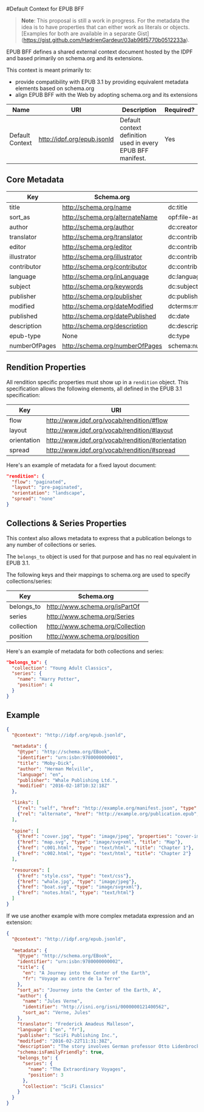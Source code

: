 #Default Context for EPUB BFF

>**Note**: This proposal is still a work in progress. For the metadata the idea is to have properties that can either work as literals or objects. [Examples for both are available in a separate Gist] (https://gist.github.com/HadrienGardeur/03ab96f5770b0512233a).

EPUB BFF defines a shared external context document hosted by the IDPF and based primarily on schema.org and its extensions.

This context is meant primarily to:

- provide compatibility with EPUB 3.1 by providing equivalent metadata elements based on schema.org
- align EPUB BFF with the Web by adopting schema.org and its extensions

| Name  | URI | Description | Required? |
| ---- | ----------- | ------------- | --------- |
Default Context | http://idpf.org/epub.jsonld  | Default context definition used in every EPUB BFF manifest. | Yes |

## Core Metadata

| Key  | Schema.org | EPUB 3.1 |
| ---- | ---------- | -------- |
| title  | http://schema.org/name  | dc:title |
| sort_as  | http://schema.org/alternateName  | opf:file-as |
| author  | http://schema.org/author  | dc:creator |
| translator  | http://schema.org/translator  | dc:contributor@opf:role="trl" |
| editor  | http://schema.org/editor  | dc:contributor@opf:role="edt" |
| illustrator  | http://schema.org/illustrator  | dc:contributor@opf:role="ill" |
| contributor  | http://schema.org/contributor  | dc:contributor |
| language  | http://schema.org/inLanguage  | dc:language |
| subject  | http://schema.org/keywords  | dc:subject |
| publisher  | http://schema.org/publisher  | dc:publisher |
| modified  | http://schema.org/dateModified  | dcterms:modified |
| published  | http://schema.org/datePublished  | dc:date |
| description  | http://schema.org/description  | dc:description |
| epub-type  | None  | dc:type |
| numberOfPages  | http://schema.org/numberOfPages  | schema:numberOfPages |


## Rendition Properties

All rendition specific properties must show up in a `rendition` object. This specification allows the following elements, all defined in the EPUB 3.1 specification:

| Key  | URI |
| ---- | --- |
| flow  | http://www.idpf.org/vocab/rendition/#flow |
| layout  | http://www.idpf.org/vocab/rendition/#layout |
| orientation  | http://www.idpf.org/vocab/rendition/#orientation |
| spread  | http://www.idpf.org/vocab/rendition/#spread |

Here's an example of metadata for a fixed layout document:

```json
"rendition": {
  "flow": "paginated",
  "layout": "pre-paginated",
  "orientation": "landscape",
  "spread": "none"
}
```

## Collections & Series Properties

This context also allows metadata to express that a publication belongs to any number of collections or series.

The `belongs_to` object is used for that purpose and has no real equivalent in EPUB 3.1.

The following keys and their mappings to schema.org are used to specify collections/series:

| Key  | Schema.org |
| ---- | --- |
| belongs_to  | http://www.schema.org/isPartOf |
| series  | http://www.schema.org/Series |
| collection  | http://www.schema.org/Collection |
| position  | http://www.schema.org/position |

Here's an example of metadata for both collections and series:

```json
"belongs_to": {
  "collection": "Young Adult Classics",
  "series": {
    "name": "Harry Potter",
    "position": 4
  }
}
```


## Example

```json
{
  "@context": "http://idpf.org/epub.jsonld",
  
  "metadata": {
    "@type": "http://schema.org/EBook",
    "identifier": "urn:isbn:9780000000001",
    "title": "Moby-Dick",
    "author": "Herman Melville",
    "language": "en",
    "publisher": "Whale Publishing Ltd.",
    "modified": "2016-02-18T10:32:18Z"
  },

  "links": [
    {"rel": "self", "href": "http://example.org/manifest.json", "type": "application/epub+json"},
    {"rel": "alternate", "href": "http://example.org/publication.epub", "type": "application/epub+zip"}
  ],
  
  "spine": [
    {"href": "cover.jpg", "type": "image/jpeg", "properties": "cover-image", "title": "Cover"}, 
    {"href": "map.svg", "type": "image/svg+xml", "title": "Map"}, 
    {"href": "c001.html", "type": "text/html", "title": "Chapter 1"}, 
    {"href": "c002.html", "type": "text/html", "title": "Chapter 2"}
  ],

  "resources": [
    {"href": "style.css", "type": "text/css"}, 
    {"href": "whale.jpg", "type": "image/jpeg"}, 
    {"href": "boat.svg", "type": "image/svg+xml"}, 
    {"href": "notes.html", "type": "text/html"}
  ]
}
```

If we use another example with more complex metadata expression and an extension:

```json
{
  "@context": "http://idpf.org/epub.jsonld",
  
  "metadata": {
    "@type": "http://schema.org/EBook",
    "identifier": "urn:isbn:9780000000002",
    "title": {
      "en": "A Journey into the Center of the Earth",
      "fr": "Voyage au centre de la Terre"
    },
    "sort_as": "Journey into the Center of the Earth, A",
    "author": {
      "name": "Jules Verne",
      "identifier": "http://isni.org/isni/0000000121400562",
      "sort_as": "Verne, Jules"
    },
    "translator": "Frederick Amadeus Malleson",
    "language": ["en", "fr"],
    "publisher": "SciFi Publishing Inc.",
    "modified": "2016-02-22T11:31:38Z",
    "description": "The story involves German professor Otto Lidenbrock who believes there are volcanic tubes going toward the centre of the Earth. He, his nephew Axel, and their guide Hans descend into the Icelandic volcano Snæfellsjökull, encountering many adventures, including prehistoric animals and natural hazards, before eventually coming to the surface again in southern Italy, at the Stromboli volcano.",
    "schema:isFamilyFriendly": true,
    "belongs_to": {
      "series": {
        "name": "The Extraordinary Voyages",
        "position": 3
      },
      "collection": "SciFi Classics"
    }
  }
}
```
